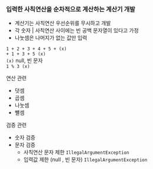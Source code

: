
### 입력한 사칙연산을 순차적으로 계산하는 계산기 개발
 
- 계산기는 사칙연산 우선순위를 무시하고 개발
- 각 숫자 | 사칙연산 사이에는 빈 공백 문자열이 있다고 가정
- 나눗셈은 나머지가 없는 값만 입력


`1 + 2 + 3 + 4 + 5 + (x)`\
`+ 1 + 3 + 5 (x)`\
` (x) ` null, 빈 문자\
`1 % 3 (x)`

연산 관련 
 - 덧셈
 - 곱셈
 - 나눗셈
 - 뺼셈

검증 관련 
 - 숫자 검증
 - 문자 검증
    - 사칙연산 문자 제한 `IllegalArgumentException`
    - 입력값 제한 (null , 빈 문자) `IllegalArgumentException`



